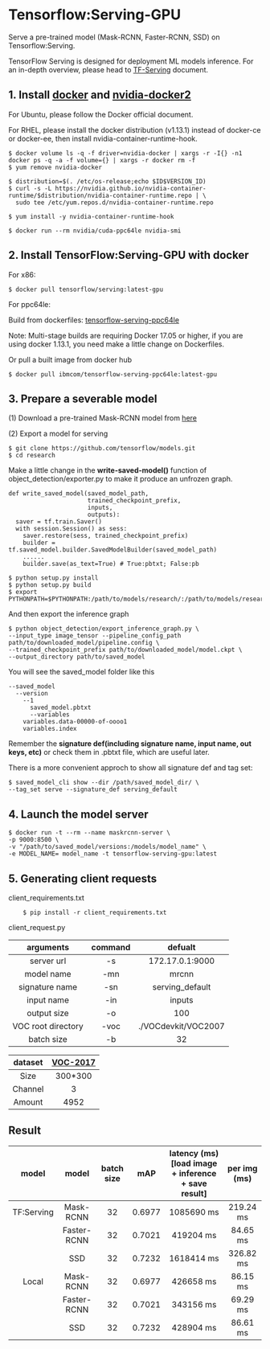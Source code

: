 # Tensorflow:Serving-GPU
Serve a pre-trained model (Mask-RCNN, Faster-RCNN, SSD) on Tensorflow:Serving.

TensorFlow Serving is designed for deployment ML models inference. For an in-depth overview, please head to [TF-Serving](https://www.tensorflow.org/tfx/guide/serving) document.


## 1. Install [docker](https://docs.docker.com/install/) and [nvidia-docker2]()

For Ubuntu, please follow the Docker official document.

For RHEL, please install the docker distribution (v1.13.1) instead of docker-ce or docker-ee, then install nvidia-container-runtime-hook.

~~~
$ docker volume ls -q -f driver=nvidia-docker | xargs -r -I{} -n1 docker ps -q -a -f volume={} | xargs -r docker rm -f
$ yum remove nvidia-docker

$ distribution=$(. /etc/os-release;echo $ID$VERSION_ID)
$ curl -s -L https://nvidia.github.io/nvidia-container-runtime/$distribution/nvidia-container-runtime.repo | \
  sudo tee /etc/yum.repos.d/nvidia-container-runtime.repo

$ yum install -y nvidia-container-runtime-hook

$ docker run --rm nvidia/cuda-ppc64le nvidia-smi
~~~


## 2. Install TensorFlow:Serving-GPU with docker

For x86:

	$ docker pull tensorflow/serving:latest-gpu

For ppc64le:

Build from dockerfiles: [tensorflow-serving-ppc64le](https://github.com/ppc64le/build-scripts/tree/master/tensorflow-serving/Dockerfiles)

Note: Multi-stage builds are requiring Docker 17.05 or higher, if you are using docker 1.13.1, you need make a little change on Dockerfiles.

Or pull a built image from docker hub

	$ docker pull ibmcom/tensorflow-serving-ppc64le:latest-gpu

## 3. Prepare a severable model

(1) Download a pre-trained Mask-RCNN model from [here](https://github.com/tensorflow/models/blob/master/research/object_detection/g3doc/detection_model_zoo.md)

(2) Export a model for serving

	$ git clone https://github.com/tensorflow/models.git
 	$ cd research
  
Make a little change in the **write-saved-model()** function of object_detection/exporter.py to make it produce an unfrozen graph.

~~~
def write_saved_model(saved_model_path,
                      trained_checkpoint_prefix,
                      inputs,
                      outputs):
  saver = tf.train.Saver()
  with session.Session() as sess:
    saver.restore(sess, trained_checkpoint_prefix)
    builder = tf.saved_model.builder.SavedModelBuilder(saved_model_path)
	......
    builder.save(as_text=True) # True:pbtxt; False:pb
~~~
  
	$ python setup.py install
	$ python setup.py build
	$ export PYTHONPATH=$PYTHONPATH:/path/to/models/research/:/path/to/models/research/slim
	
And then export the inference graph
	
	$ python object_detection/export_inference_graph.py \
	--input_type image_tensor --pipeline_config_path path/to/downloaded_model/pipeline.config \
	--trained_checkpoint_prefix path/to/downloaded_model/model.ckpt \
	--output_directory path/to/saved_model
	
You will see the saved_model folder like this

~~~
--saved_model
  --version
    --1
      saved_model.pbtxt
      --variables
	variables.data-00000-of-oooo1
	variables.index
~~~

Remember the **signature def(including signature name, input name, out keys, etc)** or check them in .pbtxt file, which are useful later.

There is a more convenient approch to show all signature def and tag set:

	$ saved_model_cli show --dir /path/saved_model_dir/ \
	--tag_set serve --signature_def serving_default 

## 4. Launch the model server 

	$ docker run -t --rm --name maskrcnn-server \
	-p 9000:8500 \
	-v "/path/to/saved_model/versions:/models/model_name" \
	-e MODEL_NAME= model_name -t tensorflow-serving-gpu:latest

	
## 5. Generating client requests


client_requirements.txt

~~~
	$ pip install -r client_requirements.txt
~~~

client_request.py

| arguments | command | defualt|
| :----:  | :----: |:----: |
| server url | -s | 172.17.0.1:9000|
| model name    | -mn | mrcnn| 
| signature name| -sn | serving_default |
| input name | -in | inputs |
| output size | -o | 100 |
| VOC root directory | -voc | ./VOCdevkit/VOC2007 |
| batch size | -b | 32 |

| dataset | [VOC-2017](http://host.robots.ox.ac.uk/pascal/VOC/voc2007/VOCtest_06-Nov-2007.tar) |
| :----:  | :----: |
| Size | 300*300 |
| Channel    | 3 |
| Amount | 4952 |

## Result

| model | model | batch size |mAP |latency (ms) [load image + inference + save result] | per img (ms) |
| :----:  | :----: | :----: |:----: |:----: | :----: | 
| TF:Serving | Mask-RCNN    | 32 | 0.6977 | 1085690 ms| 219.24 ms| 
| | Faster-RCNN   | 32 | 0.7021 | 419204 ms| 84.65 ms|
| | SSD   | 32 | 0.7232 | 1618414 ms | 326.82 ms|
| Local | Mask-RCNN    | 32 | 0.6977 | 426658 ms | 86.15 ms| 
| | Faster-RCNN   | 32 | 0.7021 | 343156 ms| 69.29 ms|
| | SSD   | 32 | 0.7232 | 428904 ms | 86.61 ms|
